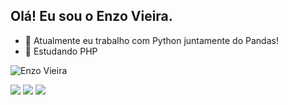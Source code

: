 ## Olá! Eu sou o Enzo Vieira.

- 🔭 Atualmente eu trabalho com Python juntamente do Pandas!
- 🌱 Estudando PHP

![Enzo Vieira](https://github-readme-stats.vercel.app/api?username=Enzo-Couto&show_icons=true&theme=transparent)

<div> 
  <a href="https://instagram.com/vieira.cwb" target="_blank"><img src="https://img.shields.io/badge/-Instagram-%23E4405F?style=for-the-badge&logo=instagram&logoColor=white" target="_blank"></a>
  <a href="mailto:enzocouto2341@gmail.com"><img src="https://img.shields.io/badge/-Gmail-%23333?style=for-the-badge&logo=gmail&logoColor=white" target="_blank"></a>
  <a href="https://www.linkedin.com/in/enzo-v-7300602a9/" target="_blank"><img src="https://img.shields.io/badge/-LinkedIn-%230077B5?style=for-the-badge&logo=linkedin&logoColor=white" target="_blank"></a>   
</div>
